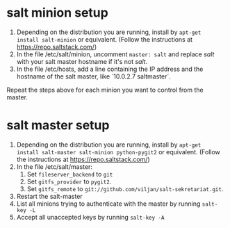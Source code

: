 # salt minion setup
1. Depending on the distribution you are running, install by `apt-get install salt-minion` or equivalent. (Follow the instructions at https://repo.saltstack.com/)
2. In the file /etc/salt/minion, uncomment `master: salt` and replace *salt* with your salt master hostname if it's not *salt*.
3. In the file /etc/hosts, add a line containing the IP address and the hostname of the salt master, like ´10.0.2.7       saltmaster´.

Repeat the steps above for each minion you want to control from the master.

# salt master setup 
1. Depending on the distribution you are running, install by `apt-get install salt-master salt-minion python-pygit2` or equivalent. (Follow the instructions at https://repo.saltstack.com/)
2. In the file /etc/salt/master:
   1. Set `fileserver_backend` to `git`
   2. Set  `gitfs_provider` to `pygit2`.
   3. Set `gitfs_remote` to `git://github.com/viljan/salt-sekretariat.git`.
3. Restart the salt-master
4. List all minions trying to authenticate with the master by running `salt-key -L`
5. Accept all unaccepted keys by running `salt-key -A`
